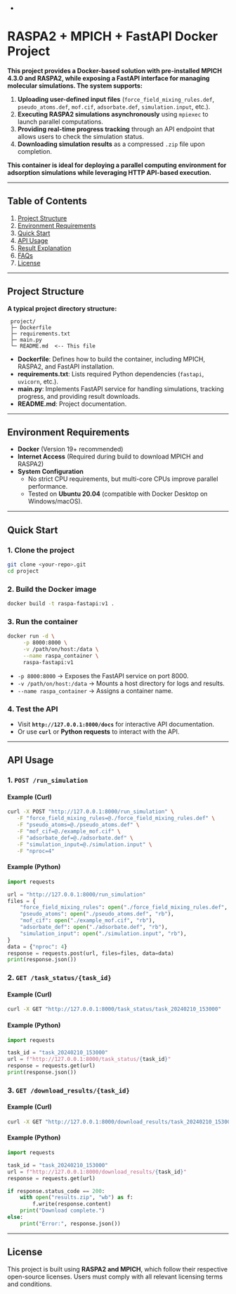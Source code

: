 *

# RASPA2 + MPICH + FastAPI Docker Project

**This project provides a Docker-based solution with pre-installed **MPICH 4.3.0** and **RASPA2**, while exposing a **FastAPI** interface for managing molecular simulations. The system supports:**

1. **Uploading user-defined input files** (`force_field_mixing_rules.def`, `pseudo_atoms.def`, `mof.cif`, `adsorbate.def`, `simulation.input`, etc.).
2. **Executing RASPA2 simulations asynchronously** using `mpiexec` to launch parallel computations.
3. **Providing real-time progress tracking** through an API endpoint that allows users to check the simulation status.
4. **Downloading simulation results** as a compressed `.zip` file upon completion.

**This container is ideal for deploying a parallel computing environment for adsorption simulations while leveraging HTTP API-based execution.**

---

## Table of Contents

1. [Project Structure](#project-structure)
2. [Environment Requirements](#environment-requirements)
3. [Quick Start](#quick-start)
4. [API Usage](#api-usage)
5. [Result Explanation](#result-explanation)
6. [FAQs](#faqs)
7. [License](#license)

---

## Project Structure

**A typical project directory structure:**

```
 project/
 ├─ Dockerfile
 ├─ requirements.txt
 ├─ main.py
 └─ README.md  <-- This file
```

* **Dockerfile**: Defines how to build the container, including MPICH, RASPA2, and FastAPI installation.
* **requirements.txt**: Lists required Python dependencies (`fastapi`, `uvicorn`, etc.).
* **main.py**: Implements FastAPI service for handling simulations, tracking progress, and providing result downloads.
* **README.md**: Project documentation.

---

## Environment Requirements

* **Docker** (Version 19+ recommended)
* **Internet Access** (Required during build to download MPICH and RASPA2)
* **System Configuration**
  * No strict CPU requirements, but multi-core CPUs improve parallel performance.
  * Tested on **Ubuntu 20.04** (compatible with Docker Desktop on Windows/macOS).

---

## Quick Start

### 1. Clone the project

```sh
git clone <your-repo>.git
cd project
```

### 2. Build the Docker image

```sh
docker build -t raspa-fastapi:v1 .
```

### 3. Run the container

```sh
docker run -d \
     -p 8000:8000 \
     -v /path/on/host:/data \
     --name raspa_container \
     raspa-fastapi:v1
```

* `-p 8000:8000` → Exposes the FastAPI service on port 8000.
* `-v /path/on/host:/data` → Mounts a host directory for logs and results.
* `--name raspa_container` → Assigns a container name.

### 4. Test the API

* Visit **`http://127.0.0.1:8000/docs`** for interactive API documentation.
* Or use **`curl`** or **Python requests** to interact with the API.

---

## API Usage

### 1. `POST /run_simulation`

#### Example (Curl)

```sh
curl -X POST "http://127.0.0.1:8000/run_simulation" \
   -F "force_field_mixing_rules=@./force_field_mixing_rules.def" \
   -F "pseudo_atoms=@./pseudo_atoms.def" \
   -F "mof_cif=@./example_mof.cif" \
   -F "adsorbate_def=@./adsorbate.def" \
   -F "simulation_input=@./simulation.input" \
   -F "nproc=4"
```

#### Example (Python)

```python
import requests

url = "http://127.0.0.1:8000/run_simulation"
files = {
    "force_field_mixing_rules": open("./force_field_mixing_rules.def", "rb"),
    "pseudo_atoms": open("./pseudo_atoms.def", "rb"),
    "mof_cif": open("./example_mof.cif", "rb"),
    "adsorbate_def": open("./adsorbate.def", "rb"),
    "simulation_input": open("./simulation.input", "rb"),
}
data = {"nproc": 4}
response = requests.post(url, files=files, data=data)
print(response.json())
```

### 2. `GET /task_status/{task_id}`

#### Example (Curl)

```sh
curl -X GET "http://127.0.0.1:8000/task_status/task_20240210_153000"
```

#### Example (Python)

```python
import requests

task_id = "task_20240210_153000"
url = f"http://127.0.0.1:8000/task_status/{task_id}"
response = requests.get(url)
print(response.json())
```

### 3. `GET /download_results/{task_id}`

#### Example (Curl)

```sh
curl -X GET "http://127.0.0.1:8000/download_results/task_20240210_153000" --output results.zip
```

#### Example (Python)

```python
import requests

task_id = "task_20240210_153000"
url = f"http://127.0.0.1:8000/download_results/{task_id}"
response = requests.get(url)

if response.status_code == 200:
    with open("results.zip", "wb") as f:
        f.write(response.content)
    print("Download complete.")
else:
    print("Error:", response.json())
```

---

## License

This project is built using **RASPA2 and MPICH**, which follow their respective open-source licenses. Users must comply with all relevant licensing terms and conditions.
